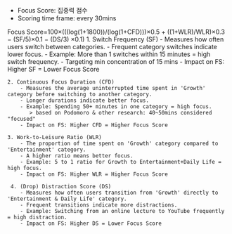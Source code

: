 - Focus Score: 집중력 점수
- Scoring time frame: every 30mins

<Formula>
Focus Score=100×(((log(1+1800))/(log(1+CFD)))×0.5 + ((1+WLR)/WLR)×0.3 − (SF/5)×0.1 − (DS/3) ×0.1)

<Variable Explanation>
    1. Switch Frequency (SF)
        - Measures how often users switch between categories.
        - Frequent category switches indicate lower focus.
        - Example: More than 1 switches within 15 minutes = high switch frequency.
        - Targeting min concentration of 15 mins
        - Impact on FS: Higher SF = Lower Focus Score

    2. Continuous Focus Duration (CFD) 
        - Measures the average uninterrupted time spent in 'Growth' category before switching to another category.
        - Longer durations indicate better focus.
        - Example: Spending 50+ minutes in one category = high focus.
           > based on Podomoro & other research: 40~50mins considered "focused"
        - Impact on FS: Higher CFD = Higher Focus Score

    3. Work-to-Leisure Ratio (WLR)
        - The proportion of time spent on 'Growth' category compared to 'Entertainment' category.
        - A higher ratio means better focus.
        - Example: 5 to 1 ratio for Growth to Entertainment+Daily Life = high focus.
        - Impact on FS: Higher WLR = Higher Focus Score

     4. (Drop) Distraction Score (DS)
        - Measures how often users transition from 'Growth' directly to 'Entertainment & Daily Life' category.
        - Frequent transitions indicate more distractions.
        - Example: Switching from an online lecture to YouTube frequently = high distraction.
        - Impact on FS: Higher DS = Lower Focus Score